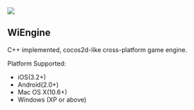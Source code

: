 <img src="http://blog.wiyun.com/wp-content/uploads/2012/03/02.png"/>

WiEngine
-----------------------------------

C++ implemented, cocos2d-like cross-platform game engine.

Platform Supported:

 * iOS(3.2+)
 * Android(2.0+)
 * Mac OS X(10.6+)
 * Windows (XP or above)